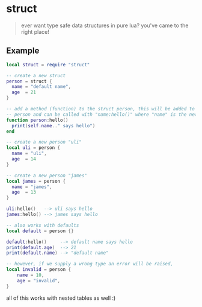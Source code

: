 # struct
> ever want type safe data structures in pure lua? you've came to the right place!

## Example
```lua
local struct = require "struct"

-- create a new struct
person = struct {
  name = "default name",
  age  = 21
}

-- add a method (function) to the struct person, this will be added to every new
-- person and can be called with "name:hello()" where "name" is the new person.
function person:hello()
  print(self.name.." says hello")
end

-- create a new person "uli"
local uli = person {
  name = "uli",
  age  = 14
}

-- create a new person "james"
local james = person {
  name = "james",
  age  = 13
}

uli:hello()   --> uli says hello
james:hello() --> james says hello

-- also works with defaults
local default = person {}

default:hello()     --> default name says hello
print(default.age)  --> 21
print(default.name) --> "default name"

-- however, if we supply a wrong type an error will be raised,
local invalid = person {
	name = 10,
	age = "invalid",
}
```

all of this works with nested tables as well :)
